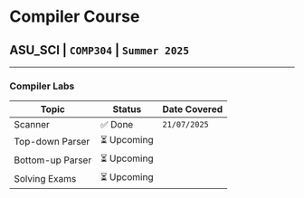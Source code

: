 # Compiler Course
## ASU_SCI | `COMP304` | `Summer 2025`
- - -
###  Compiler Labs
| Topic            | Status     | Date Covered      |
|------------------|------------|-------------------|
| Scanner          | ✅ Done    | `21/07/2025`    |
| Top-down Parser  | ⏳ Upcoming     | ` `    |
| Bottom-up Parser | ⏳ Upcoming     | ` `     |
| Solving Exams    | ⏳ Upcoming     | ` `    |

